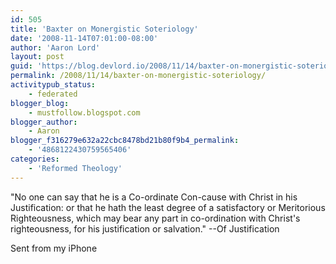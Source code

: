 ```yaml
---
id: 505
title: 'Baxter on Monergistic Soteriology'
date: '2008-11-14T07:01:00-08:00'
author: 'Aaron Lord'
layout: post
guid: 'https://blog.devlord.io/2008/11/14/baxter-on-monergistic-soteriology/'
permalink: /2008/11/14/baxter-on-monergistic-soteriology/
activitypub_status:
    - federated
blogger_blog:
    - mustfollow.blogspot.com
blogger_author:
    - Aaron
blogger_f316279e632a22cbc8478bd21b80f9b4_permalink:
    - '4868122430759565406'
categories:
    - 'Reformed Theology'
---
```


"No one can say that he is a Co-ordinate Con-cause with Christ in his Justification: or that he hath the least degree of a satisfactory or Meritorious Righteousness, which may bear any part in co-ordination with Christ's righteousness, for his justification or salvation." --Of Justification<p>Sent from my iPhone</p>
